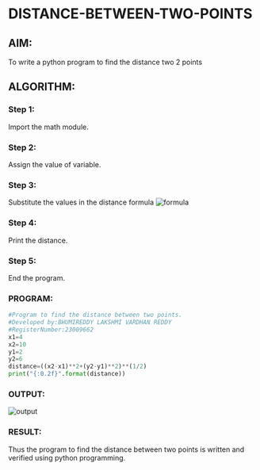 # DISTANCE-BETWEEN-TWO-POINTS

## AIM:
To write a python program to find the distance two 2 points
## ALGORITHM:
### Step 1: 
Import the math module.
### Step 2: 
Assign the value of variable.
### Step 3: 
Substitute the values in the distance formula  ![formula](https://github.com/BhumireddyLakshmivardhanreddy/DISTANCE-BETWEEN-TWO-POINTS/assets/148514637/c538c0d9-1a9c-4ce2-9b7e-7dceeb9841f8)
### Step 4: 
Print the distance.
### Step 5:
End the program. 
### PROGRAM:
 ```Python
 #Program to find the distance between two points.
#Developed by:BHUMIREDDY LAKSHMI VARDHAN REDDY
#RegisterNumber:23009662
x1=4
x2=10
y1=2
y2=6
distance=((x2-x1)**2+(y2-y1)**2)**(1/2)
print("{:0.2f}".format(distance))

 ``` 


### OUTPUT:
![output](https://github.com/BhumireddyLakshmivardhanreddy/DISTANCE-BETWEEN-TWO-POINTS/assets/148514637/38884032-2ad5-4a76-b5a6-300f5ac552f5)



### RESULT:
Thus the program to find the distance between two points is written and verified using python programming. 
